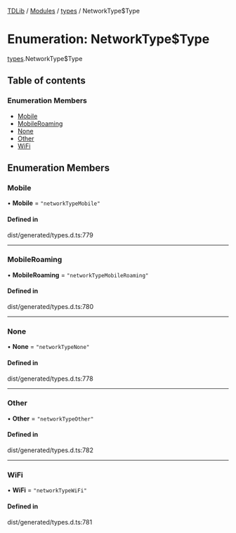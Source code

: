 [TDLib](../README.md) / [Modules](../modules.md) / [types](../modules/types.md) / NetworkType$Type

# Enumeration: NetworkType$Type

[types](../modules/types.md).NetworkType$Type

## Table of contents

### Enumeration Members

- [Mobile](types.NetworkType_Type.md#mobile)
- [MobileRoaming](types.NetworkType_Type.md#mobileroaming)
- [None](types.NetworkType_Type.md#none)
- [Other](types.NetworkType_Type.md#other)
- [WiFi](types.NetworkType_Type.md#wifi)

## Enumeration Members

### Mobile

• **Mobile** = ``"networkTypeMobile"``

#### Defined in

dist/generated/types.d.ts:779

___

### MobileRoaming

• **MobileRoaming** = ``"networkTypeMobileRoaming"``

#### Defined in

dist/generated/types.d.ts:780

___

### None

• **None** = ``"networkTypeNone"``

#### Defined in

dist/generated/types.d.ts:778

___

### Other

• **Other** = ``"networkTypeOther"``

#### Defined in

dist/generated/types.d.ts:782

___

### WiFi

• **WiFi** = ``"networkTypeWiFi"``

#### Defined in

dist/generated/types.d.ts:781
